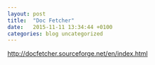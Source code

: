 ```yaml
---
layout: post
title:  "Doc Fetcher"
date:   2015-11-11 13:34:44 +0100
categories: blog uncategorized
---
```


http://docfetcher.sourceforge.net/en/index.html